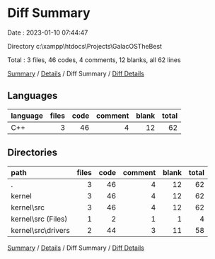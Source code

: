 # Diff Summary

Date : 2023-01-10 07:44:47

Directory c:\\xampp\\htdocs\\Projects\\GalacOSTheBest

Total : 3 files,  46 codes, 4 comments, 12 blanks, all 62 lines

[Summary](results.md) / [Details](details.md) / Diff Summary / [Diff Details](diff-details.md)

## Languages
| language | files | code | comment | blank | total |
| :--- | ---: | ---: | ---: | ---: | ---: |
| C++ | 3 | 46 | 4 | 12 | 62 |

## Directories
| path | files | code | comment | blank | total |
| :--- | ---: | ---: | ---: | ---: | ---: |
| . | 3 | 46 | 4 | 12 | 62 |
| kernel | 3 | 46 | 4 | 12 | 62 |
| kernel\\src | 3 | 46 | 4 | 12 | 62 |
| kernel\\src (Files) | 1 | 2 | 1 | 1 | 4 |
| kernel\\src\\drivers | 2 | 44 | 3 | 11 | 58 |

[Summary](results.md) / [Details](details.md) / Diff Summary / [Diff Details](diff-details.md)